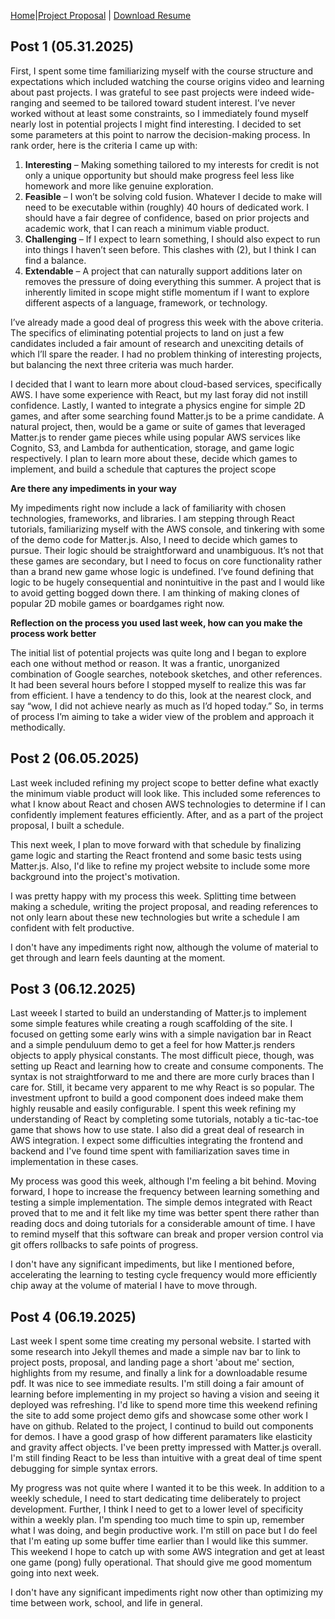 [Home](./index.md)|[Project Proposal](./projectPosts.md/) | [Download Resume](/rsheikh-resume.pdf/) 
## Post 1 (05.31.2025)
First, I spent some time familiarizing myself with the course structure and expectations which included watching the course origins video and learning about past projects. I was grateful to see past projects were indeed wide-ranging and seemed to be tailored toward student interest. I’ve never worked without at least some constraints, so I immediately found myself nearly lost in potential projects I might find interesting. I decided to set some parameters at this point to narrow the decision-making process. In rank order, here is the criteria I came up with:

1. **Interesting** – Making something tailored to my interests for credit is not only a unique opportunity but should make progress feel less like homework and more like genuine exploration.
2. **Feasible** – I won’t be solving cold fusion. Whatever I decide to make will need to be executable within (roughly) 40 hours of dedicated work. I should have a fair degree of confidence, based on prior projects and academic work, that I can reach a minimum viable product.
3. **Challenging** – If I expect to learn something, I should also expect to run into things I haven’t seen before. This clashes with (2), but I think I can find a balance.
4. **Extendable** – A project that can naturally support additions later on removes the pressure of doing everything this summer. A project that is inherently limited in scope might stifle momentum if I want to explore different aspects of a language, framework, or technology.

I’ve already made a good deal of progress this week with the above criteria. The specifics of eliminating potential projects to land on just a few candidates included a fair amount of research and unexciting details of which I’ll spare the reader. I had no problem thinking of interesting projects, but balancing the next three criteria was much harder.

I decided that I want to learn more about cloud-based services, specifically AWS. I have some experience with React, but my last foray did not instill confidence. Lastly, I wanted to integrate a physics engine for simple 2D games, and after some searching found Matter.js to be a prime candidate. A natural project, then, would be a game or suite of games that leveraged Matter.js to render game pieces while using popular AWS services like Cognito, S3, and Lambda for authentication, storage, and game logic respectively. I plan to learn more about these, decide which games to implement, and build a schedule that captures the project scope

__Are there any impediments in your way__

My impediments right now include a lack of familiarity with chosen technologies, frameworks, and libraries. I am stepping through React tutorials, familiarizing myself with the AWS console, and tinkering with some of the demo code for Matter.js. Also, I need to decide which games to pursue. Their logic should be straightforward and unambiguous. It’s not that these games are secondary, but I need to focus on core functionality rather than a brand new game whose logic is undefined. I’ve found defining that logic to be hugely consequential and nonintuitive in the past and I would like to avoid getting bogged down there. I am thinking of making clones of popular 2D mobile games or boardgames right now.

__Reflection on the process you used last week, how can you make the process work better__

The initial list of potential projects was quite long and I began to explore each one without method or reason. It was a frantic, unorganized combination of Google searches, notebook sketches, and other references. It had been several hours before I stopped myself to realize this was far from efficient. I have a tendency to do this, look at the nearest clock, and say “wow, I did not achieve nearly as much as I’d hoped today.” So, in terms of process I’m aiming to take a wider view of the problem and approach it methodically.

## Post 2 (06.05.2025)

Last week included refining my project scope to better define what exactly the minimum viable product will look like. This included some references to what I know about React and chosen AWS technologies to determine if I can confidently implement features efficiently. After, and as a part of the project proposal, I built a schedule.

This next week, I plan to move forward with that schedule by finalizing game logic and starting the React frontend and some basic tests using Matter.js. Also, I'd like to refine my project website to include some more background into the project's motivation.

I was pretty happy with my process this week. Splitting time between making a schedule, writing the project proposal, and reading references to not only learn about these new technologies but write a schedule I am confident with felt productive.

I don't have any impediments right now, although the volume of material to get through and learn feels daunting at the moment.

## Post 3 (06.12.2025)

Last weeek I started to build an understanding of Matter.js to implement some simple features while creating a rough scaffolding of the site. I focused on getting some early wins with a simple navigation bar in React and a simple penduluum demo to get a feel for how Matter.js renders objects to apply physical constants. The most difficult piece, though, was setting up React and learning how to create and consume components. The syntax is not straightforward to me and there are more curly braces than I care for. Still, it became very apparent to me why React is so popular. The investment upfront to build a good component does indeed make them highly reusable and easily configurable. I spent this week refining my understanding of React by completing some tutorials, notably a tic-tac-toe game that shows how to use state. I also did a great deal of research in AWS integration. I expect some difficulties integrating the frontend and backend and I've found time spent with familiarization saves time in implementation in these cases. 

My process was good this week, although I'm feeling a bit behind. Moving forward, I hope to increase the frequency between learning something and testing a simple implementation. The simple demos integrated with React proved that to me and it felt like my time was better spent there rather than reading docs and doing tutorials for a considerable amount of time. I have to remind myself that this software can break and proper version control via git offers rollbacks to safe points of progress. 

I don't have any significant impediments, but like I mentioned before, accelerating the learning to testing cycle frequency would more efficiently chip away at the volume of material I have to move through. 

## Post 4 (06.19.2025)
Last week I spent some time creating my personal website. I started with some research into Jekyll themes and made a simple nav bar to link to project posts, proposal, and landing page a short 'about me' section, highlights from my resume, and finally a link for a downloadable resume pdf. It was nice to see immediate results. I'm still doing a fair amount of learning before implementing in my project so having a vision and seeing it deployed was refreshing. I'd like to spend more time this weekend refining the site to add some project demo gifs and showcase some other work I have on github. Related to the project, I continud to build out components for demos. I have a good grasp of how different paramaters like elasticity and gravity affect objects. I've been pretty impressed with Matter.js overall. I'm still finding React to be less than intuitive with a great deal of time spent debugging for simple syntax errors. 

My progress was not quite where I wanted it to be this week. In addition to a weekly schedule, I need to start dedicating time deliberately to project development. Further, I think I need to get to a lower level of specificity within a weekly plan. I'm spending too much time to spin up, remember what I was doing, and begin productive work. I'm still on pace but I do feel that I'm eating up some buffer time earlier than I would like this summer. This weekend I hope to catch up with some AWS integration and get at least one game (pong) fully operational. That should give me good momentum going into next week. 

I don't have any significant impediments right now other than optimizing my time between work, school, and life in general. 



